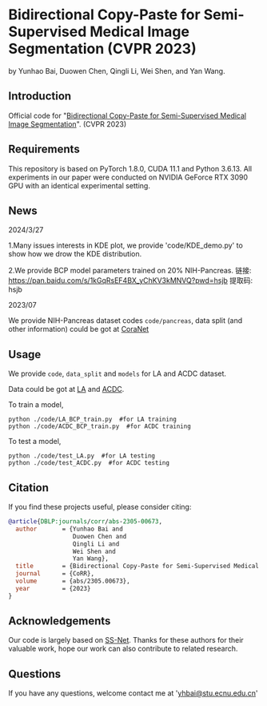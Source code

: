 # Bidirectional Copy-Paste for Semi-Supervised Medical Image Segmentation (CVPR 2023)
by Yunhao Bai, Duowen Chen, Qingli Li, Wei Shen, and Yan Wang.
## Introduction
Official code for "[Bidirectional Copy-Paste for Semi-Supervised Medical Image Segmentation](https://arxiv.org/abs/2305.00673)". (CVPR 2023)
## Requirements
This repository is based on PyTorch 1.8.0, CUDA 11.1 and Python 3.6.13. All experiments in our paper were conducted on NVIDIA GeForce RTX 3090 GPU with an identical experimental setting.
## News
2024/3/27 

1.Many issues interests in KDE plot, we provide 'code/KDE_demo.py' to show how we drow the KDE distribution.

2.We provide BCP model parameters trained on 20% NIH-Pancreas. 链接: https://pan.baidu.com/s/1kGqRsEF4BX_yChKV3kMNVQ?pwd=hsjb 提取码: hsjb 

2023/07 

We provide NIH-Pancreas dataset codes `code/pancreas`, data split (and other information) could be got at [CoraNet](https://github.com/koncle/CoraNet)
## Usage
We provide `code`, `data_split` and `models` for LA and ACDC dataset.

Data could be got at [LA](https://github.com/yulequan/UA-MT/tree/master/data) and [ACDC](https://github.com/HiLab-git/SSL4MIS/tree/master/data/ACDC).

To train a model,
```
python ./code/LA_BCP_train.py  #for LA training
python ./code/ACDC_BCP_train.py  #for ACDC training
``` 

To test a model,
```
python ./code/test_LA.py  #for LA testing
python ./code/test_ACDC.py  #for ACDC testing
```

## Citation

If you find these projects useful, please consider citing:

```bibtex
@article{DBLP:journals/corr/abs-2305-00673,
  author       = {Yunhao Bai and
                  Duowen Chen and
                  Qingli Li and
                  Wei Shen and
                  Yan Wang},
  title        = {Bidirectional Copy-Paste for Semi-Supervised Medical Image Segmentation},
  journal      = {CoRR},
  volume       = {abs/2305.00673},
  year         = {2023}
}
```

## Acknowledgements
Our code is largely based on [SS-Net](https://github.com/ycwu1997/SS-Net). Thanks for these authors for their valuable work, hope our work can also contribute to related research.

## Questions
If you have any questions, welcome contact me at 'yhbai@stu.ecnu.edu.cn'



